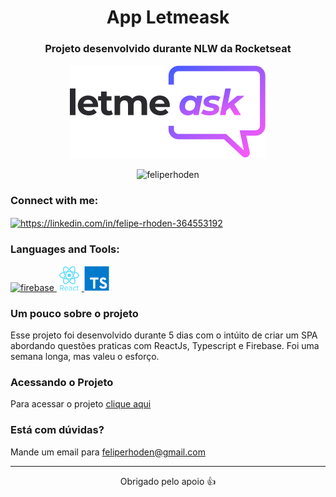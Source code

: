 <h1 align="center">App Letmeask</h1>
<h3 align="center">Projeto desenvolvido durante NLW da Rocketseat</h3>
<p align="center">
<img src="./src/assets/images/logo.svg" alt="Letmeask">
</p>

<p align="center"> <img src="https://komarev.com/ghpvc/?username=feliperhoden&label=Profile%20views&color=0e75b6&style=flat" alt="feliperhoden" /> </p>

<h3 align="left">Connect with me:</h3>
<p align="left">
<a href="https://linkedin.com/in/https://linkedin.com/in/felipe-rhoden-364553192" target="blank"><img align="center" src="https://raw.githubusercontent.com/rahuldkjain/github-profile-readme-generator/master/src/images/icons/Social/linked-in-alt.svg" alt="https://linkedin.com/in/felipe-rhoden-364553192" height="30" width="40" /></a>
</p>

<h3 align="left">Languages and Tools:</h3>
<p align="left"> <a href="https://firebase.google.com/" target="_blank"> <img src="https://www.vectorlogo.zone/logos/firebase/firebase-icon.svg" alt="firebase" width="40" height="40"/> </a> <a href="https://reactjs.org/" target="_blank"> <img src="https://raw.githubusercontent.com/devicons/devicon/master/icons/react/react-original-wordmark.svg" alt="react" width="40" height="40"/> </a> <a href="https://www.typescriptlang.org/" target="_blank"> <img src="https://raw.githubusercontent.com/devicons/devicon/master/icons/typescript/typescript-original.svg" alt="typescript" width="40" height="40"/> </a> </p>

<h3> Um pouco sobre o projeto </h3>

<p>
  Esse projeto foi desenvolvido durante 5 dias com o intúito de criar um SPA 
  abordando questões praticas com ReactJs, Typescript e Firebase. Foi uma semana
  longa, mas valeu o esforço.
</p>

<h3> Acessando o Projeto </h3>

<p> Para acessar o projeto <a href="https://letmeask-1eda1.web.app/">clique aqui</a></p>

<h3> Está com dúvidas? </h3>

<p> Mande um email para 
  <a href="mailto:feliperhoden@gmail.com">feliperhoden@gmail.com</a>  
</p>

<hr />

<p align="center"> Obrigado pelo apoio 👍 </p>
